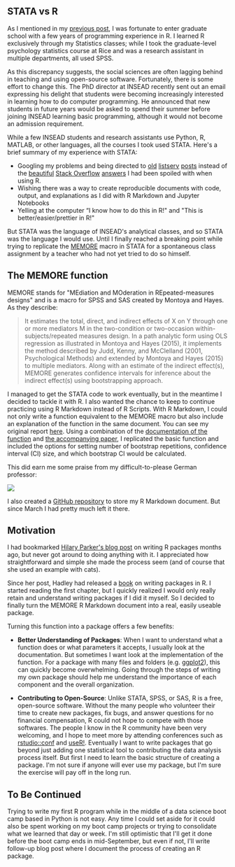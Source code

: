 ## STATA vs R 

As I mentioned in my [previous post](https://robinsones.github.io/From-Social-Scientist-to-Data-Scientist/), I was fortunate to enter graduate school with a few years of programming experience in R. I learned R exclusively through my Statistics classes; while I took the graduate-level psychology statistics course at Rice and was a research assistant in multiple departments, all used SPSS.  

As this discrepancy suggests, the social sciences are often lagging behind in teaching and using open-source software. Fortunately, there is some effort to change this. The PhD director at INSEAD recently sent out an email expressing his delight that students were becoming increasingly interested in learning how to do computer programming. He announced that new students in future years would be asked to spend their summer before joining INSEAD learning basic programming, although it would not become an admission requirement.

While a few INSEAD students and research assistants use Python, R, MATLAB, or other languages, all the courses I took used STATA. Here's a brief summary of my experience with STATA:

* Googling my problems and being directed to [old](http://www.stata.com/statalist/archive/2010-04/msg01673.html) [listserv](http://www.stata.com/statalist/archive/2009-04/msg00976.html) [posts](http://www.stata.com/statalist/archive/2007-09/msg00099.html) instead of the [beautiful](http://stackoverflow.com/questions/20987295/rename-multiple-columns-by-names) [Stack Overflow](http://stackoverflow.com/questions/12357592/efficient-multiplication-of-columns-in-a-data-frame) [answers](http://stackoverflow.com/questions/4203442/for-loop-vs-while-loop-in-r) I had been spoiled with when using R.   
* Wishing there was a way to create reproducible documents with code, output, and explanations as I did with R Markdown and Jupyter Notebooks  
* Yelling at the computer “I know how to do this in R!" and "This is better/easier/prettier in R!"  

But STATA was the language of INSEAD's analytical classes, and so STATA was the language I would use. Until I finally reached a breaking point while trying to replicate the [MEMORE](http://afhayes.com/spss-sas-and-mplus-macros-and-code.html) macro in STATA for a spontaneous class assignment by a teacher who had not yet tried to do so himself.

## The MEMORE function
MEMORE stands for "MEdiation and MOderation in REpeated-measures designs" and is a macro for SPSS and SAS created by Montoya and Hayes. As they describe: 

> It estimates the total, direct, and indirect effects of X on Y through one or more mediators
M in the two-condition or two-occasion within-subjects/repeated measures design. In a path analytic
form using OLS regression as illustrated in Montoya and Hayes (2015), it implements the
method described by Judd, Kenny, and McClelland (2001, Psychological Methods) and extended
by Montoya and Hayes (2015) to multiple mediators. Along with an estimate of the indirect
effect(s), MEMORE generates confidence intervals for inference about the indirect effect(s) using
bootstrapping approach.

I managed to get the STATA code to work eventually, but in the meantime I decided to tackle it with R. I also wanted the chance to keep to continue practicing using R Markdown instead of R Scripts. With R Markdown, I could not only write a function equivalent to the MEMORE macro but also include an explanation of the function in the same document. You can see my original report [here](http://robinsones.github.io/files/MEMORE.pdf). Using a combination of the [documentation of the function](http://afhayes.com/public/memore.pdf) and [the accompanying paper](http://psycnet.apa.org/psycinfo/2016-32270-001/), I replicated the basic function and included the options for setting number of bootstrap repetitions, confidence interval (CI) size, and which bootstrap CI would be calculated. 

This did earn me some praise from my difficult-to-please German professor:

![](http://robinsones.github.io/images/Excellent_Feedback.png)

I also created a [GitHub repository](https://github.com/robinsones/R-MEMORE) to store my R Markdown document. But since March I had pretty much left it there. 

## Motivation

I had bookmarked [Hilary Parker's blog post](https://hilaryparker.com/2014/04/29/writing-an-r-package-from-scratch/) on writing R packages months ago, but never got around to doing anything with it. I appreciated how straightforward and simple she made the process seem (and of course that she used an example with cats). 

Since her post, Hadley had released a [book](http://r-pkgs.had.co.nz) on writing packages in R. I started reading the first chapter, but I quickly realized I would only really retain and understand writing packages if I did it myself. So I decided to finally turn the MEMORE R Markdown document into a real, easily useable package. 

Turning this function into a package offers a few benefits:

* **Better Understanding of Packages**: When I want to understand what a function does or what parameters it accepts, I usually look at the documentation. But sometimes I want look at the implementation of the function. For a package with many files and folders (e.g. [ggplot2](https://github.com/hadley/ggplot2)), this can quickly become overwhelming. Going through the steps of writing my own package should help me understand the importance of each component and the overall organization. 

* **Contributing to Open-Source**: Unlike STATA, SPSS, or SAS, R is a free, open-source software. Without the many people who volunteer their time to create new packages, fix bugs, and answer questions for no financial compensation, R could not hope to compete with those softwares. The people I know in the R community have been very welcoming, and I hope to meet more by attending conferences such as [rstudio::conf](https://www.rstudio.com/conference/) and [useR!](http://user2016.org). Eventually I want to write packages that go beyond just adding one statistical tool to contributing the data analysis process itself. But first I need to learn the basic structure of creating a package. I'm not sure if anyone will ever use my package, but I'm sure the exercise will pay off in the long run.

## To Be Continued

Trying to write my first R program while in the middle of a data science boot camp based in Python is not easy. Any time I could set aside for it could also be spent working on my boot camp projects or trying to consolidate what we learned that day or week. I'm still optimistic that I'll get it done before the boot camp ends in mid-September, but even if not, I'll write follow-up blog post where I document the process of creating an R package. 
 
